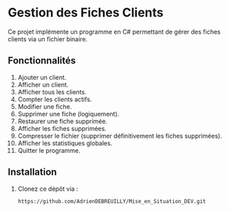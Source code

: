 # Gestion des Fiches Clients

Ce projet implémente un programme en C# permettant de gérer des fiches clients via un fichier binaire.

## Fonctionnalités

1. Ajouter un client.
2. Afficher un client.
3. Afficher tous les clients.
4. Compter les clients actifs.
5. Modifier une fiche.
6. Supprimer une fiche (logiquement).
7. Restaurer une fiche supprimée.
8. Afficher les fiches supprimées.
9. Compresser le fichier (supprimer définitivement les fiches supprimées).
10. Afficher les statistiques globales.
11. Quitter le programme.

## Installation

1. Clonez ce dépôt via :
   ```bash
   https://github.com/AdrienDEBREUILLY/Mise_en_Situation_DEV.git
